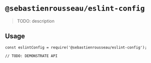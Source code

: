 # `@sebastienrousseau/eslint-config`

> TODO: description

## Usage

```
const eslintConfig = require('@sebastienrousseau/eslint-config');

// TODO: DEMONSTRATE API
```
